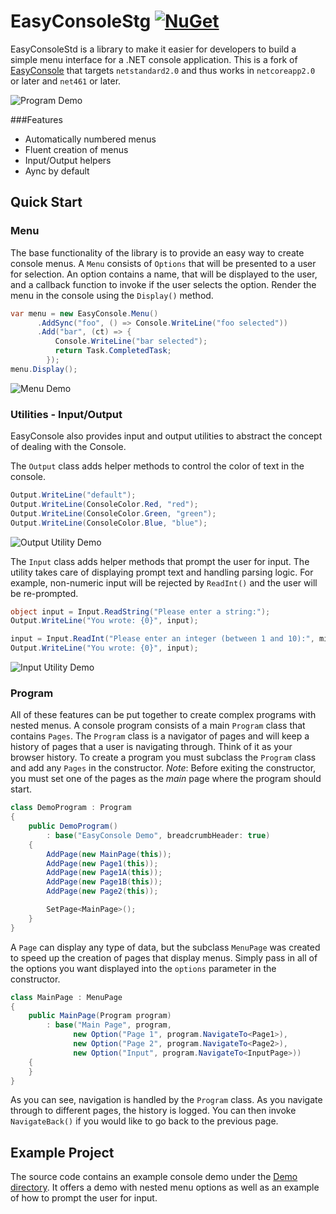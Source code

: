 # EasyConsoleStg [![NuGet](https://img.shields.io/nuget/v/EasyConsoleStd.svg)](https://www.nuget.org/packages/EasyConsoleStd/)
EasyConsoleStd is a library to make it easier for developers to build a simple menu interface for a .NET console application. This is a fork of [EasyConsole](https://github.com/splttingatms/EasyConsole) that
targets `netstandard2.0` and thus works in `netcoreapp2.0` or later and `net461` or later.

![Program Demo](https://i.imgur.com/Hlc2QoI.gif)

###Features
* Automatically numbered menus
* Fluent creation of menus
* Input/Output helpers
* Aync by default

## Quick Start
### Menu
The base functionality of the library is to provide an easy way to create console menus. A `Menu` consists of `Options` that will be presented to a user for selection. An option contains a name, that will be displayed to the user, and a callback function to invoke if the user selects the option. Render the menu in the console using the `Display()` method.

```c#
var menu = new EasyConsole.Menu()
      .AddSync("foo", () => Console.WriteLine("foo selected"))
      .Add("bar", (ct) => { 
          Console.WriteLine("bar selected");
          return Task.CompletedTask;
        });
menu.Display();
```
![Menu Demo](http://i.imgur.com/GXeYOm0.png)

### Utilities - Input/Output
EasyConsole also provides input and output utilities to abstract the concept of dealing with the Console.

The `Output` class adds helper methods to control the color of text in the console.
```c#
Output.WriteLine("default");
Output.WriteLine(ConsoleColor.Red, "red");
Output.WriteLine(ConsoleColor.Green, "green");
Output.WriteLine(ConsoleColor.Blue, "blue");
```
![Output Utility Demo](http://i.imgur.com/tfeS18X.png)

The `Input` class adds helper methods that prompt the user for input. The utility takes care of displaying prompt text and handling parsing logic. For example, non-numeric input will be rejected by `ReadInt()` and the user will be re-prompted.
```c#
object input = Input.ReadString("Please enter a string:");
Output.WriteLine("You wrote: {0}", input);

input = Input.ReadInt("Please enter an integer (between 1 and 10):", min: 1, max: 10);
Output.WriteLine("You wrote: {0}", input);
```
![Input Utility Demo](http://i.imgur.com/NLIr0mY.png)

### Program
All of these features can be put together to create complex programs with nested menus. A console program consists of a main `Program` class that contains `Pages`. The `Program` class is a navigator of pages and will keep a history of pages that a user is navigating through. Think of it as your browser history. To create a program you must subclass the `Program` class and add any `Pages` in the constructor. _Note_: Before exiting the constructor, you must set one of the pages as the _main_ page where the program should start.

```c#
class DemoProgram : Program
{
    public DemoProgram()
        : base("EasyConsole Demo", breadcrumbHeader: true)
    {
        AddPage(new MainPage(this));
        AddPage(new Page1(this));
        AddPage(new Page1A(this));
        AddPage(new Page1B(this));
        AddPage(new Page2(this));

        SetPage<MainPage>();
    }
}
```
A `Page` can display any type of data, but the subclass `MenuPage` was created to speed up the creation of pages that display menus. Simply pass in all of the options you want displayed into the `options` parameter in the constructor.

```c#
class MainPage : MenuPage
{
    public MainPage(Program program)
        : base("Main Page", program,
              new Option("Page 1", program.NavigateTo<Page1>),
              new Option("Page 2", program.NavigateTo<Page2>),
              new Option("Input", program.NavigateTo<InputPage>))
    {
    }
}
```

As you can see, navigation is handled by the `Program` class. As you navigate through to different pages, the history is logged. You can then invoke `NavigateBack()` if you would like to go back to the previous page.

## Example Project
The source code contains an example console demo under the [Demo directory](https://github.com/damianh/EasyConsoleStd/tree/master/Demo). It offers a demo with nested menu options as well as an example of how to prompt the user for input.

